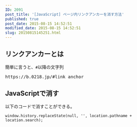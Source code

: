 ```yaml
---
ID: 2091
post_title: '[JavaScript] ページ内リンクアンカーを消す方法'
published: true
post_date: 2015-08-15 14:52:51
modified_date: 2015-08-15 14:52:51
slug: 20150815145251.html
---
```

<!--more-->
<h2>リンクアンカーとは</h2>
簡単に言うと、<code>#</code>以降の文字列
<pre>https://b.0218.jp/#link_anchor</pre>

<h2>JavaScriptで消す</h2>
以下のコードで消すことができる。
<pre class="language-javascript"><code>window.history.replaceState(null, '', location.pathname + location.search);</code></pre>